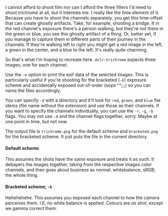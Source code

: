 I cannot afford to shoot film nor can I afford the three filters I'd need to shoot trichrome at all, but it interests me. I really like the time element of it. Because you have to shoot the channels separately, you get this time-offset that can create ghostly artifacts. Take, for example, shooting a bridge. If in the red channel's exposure there's a person walking, but they're not there in the green or blue, you see this ghostly artifact of a thing. Or, better yet, if you manage to capture them in different parts of their journey in the channels. If they're walking left to right you might get a red image in the left, a green in the center, and a blue to the left. It's really quite charming.

So that's what I'm hoping to recreate here. `dslr-trichrome` expects three images, one for each channel.

Use the `-e` option to print the exif data of the selected images. This is particularly useful if you're shooting for the bracketed (`-k`) exposure scheme and accidentally exposed out-of-order (oops ^^;;;) so you can name the files accordingly.

You can specify `-d` with a directory and it'll look for `red`, `green`, and `blue` file stems (file name without the extension) and use those as their channels. If you want to specify the channels individually, you can use the `-r`, `-g`, `-b` flags. You may not use `-d` and the channel flags together, sorry. Maybe at one point in time, but not now.

The output file is `trichrome.png` for the default scheme and `bracketed.png` for the bracketed scheme. It just puts the file in the current directory.

#### Default scheme
This assumes the shots have the same exposure and treats it as such. It debayers the images together, taking from the respective images color channels, and then goes about business as normal. whitebalance, sRGB; the whole thing.

#### Bracketed scheme; `-k`
Hehehehehe. This assumes you exposed each channel to how the camera perceives them. I.E, no white balance is applied. Colours are *as shot*, except we gamma correct them.